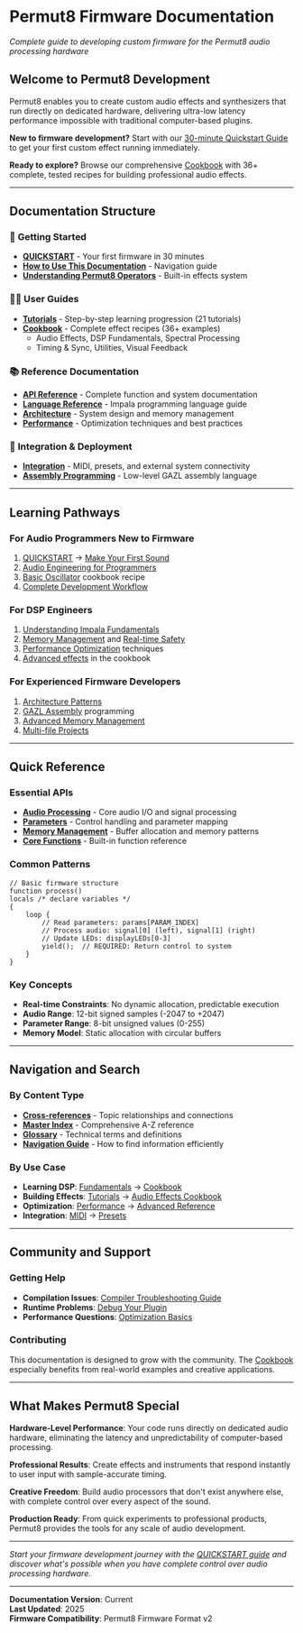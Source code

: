 # Permut8 Firmware Documentation

*Complete guide to developing custom firmware for the Permut8 audio processing hardware*

## Welcome to Permut8 Development

Permut8 enables you to create custom audio effects and synthesizers that run directly on dedicated hardware, delivering ultra-low latency performance impossible with traditional computer-based plugins.

**New to firmware development?** Start with our [30-minute Quickstart Guide](user-guides/QUICKSTART.md) to get your first custom effect running immediately.

**Ready to explore?** Browse our comprehensive [Cookbook](user-guides/cookbook/) with 36+ complete, tested recipes for building professional audio effects.

---

## Documentation Structure

### 🚀 **Getting Started**
- **[QUICKSTART](user-guides/QUICKSTART.md)** - Your first firmware in 30 minutes
- **[How to Use This Documentation](user-guides/how-to-use-this-documentation.md)** - Navigation guide
- **[Understanding Permut8 Operators](user-guides/tutorials/understanding-permut8-operators.md)** - Built-in effects system

### 👨‍💻 **User Guides**
- **[Tutorials](user-guides/tutorials/)** - Step-by-step learning progression (21 tutorials)
- **[Cookbook](user-guides/cookbook/)** - Complete effect recipes (36+ examples)
  - Audio Effects, DSP Fundamentals, Spectral Processing
  - Timing & Sync, Utilities, Visual Feedback

### 📚 **Reference Documentation**
- **[API Reference](reference/)** - Complete function and system documentation
- **[Language Reference](language/)** - Impala programming language guide
- **[Architecture](architecture/)** - System design and memory management
- **[Performance](performance/)** - Optimization techniques and best practices

### 🔧 **Integration & Deployment**
- **[Integration](integration/)** - MIDI, presets, and external system connectivity
- **[Assembly Programming](assembly/)** - Low-level GAZL assembly language

---

## Learning Pathways

### **For Audio Programmers New to Firmware**
1. [QUICKSTART](user-guides/QUICKSTART.md) → [Make Your First Sound](user-guides/tutorials/make-your-first-sound.md)
2. [Audio Engineering for Programmers](fundamentals/audio-engineering-for-programmers.md)
3. [Basic Oscillator](user-guides/cookbook/fundamentals/basic-oscillator.md) cookbook recipe
4. [Complete Development Workflow](user-guides/tutorials/complete-development-workflow.md)

### **For DSP Engineers**
1. [Understanding Impala Fundamentals](user-guides/tutorials/understanding-impala-fundamentals.md)
2. [Memory Management](reference/memory_management.md) and [Real-time Safety](reference/advanced/real-time-safety.md)
3. [Performance Optimization](performance/) techniques
4. [Advanced effects](user-guides/cookbook/audio-effects/) in the cookbook

### **For Experienced Firmware Developers**
1. [Architecture Patterns](architecture/architecture_patterns.md)
2. [GAZL Assembly](assembly/) programming
3. [Advanced Memory Management](reference/advanced/advanced-memory-management.md)
4. [Multi-file Projects](reference/advanced/multi-file-projects.md)

---

## Quick Reference

### **Essential APIs**
- **[Audio Processing](reference/audio_processing_reference.md)** - Core audio I/O and signal processing
- **[Parameters](reference/parameters_reference.md)** - Control handling and parameter mapping
- **[Memory Management](reference/memory_management.md)** - Buffer allocation and memory patterns
- **[Core Functions](language/core-functions.md)** - Built-in function reference

### **Common Patterns**
```impala
// Basic firmware structure
function process()
locals /* declare variables */
{
    loop {
        // Read parameters: params[PARAM_INDEX]
        // Process audio: signal[0] (left), signal[1] (right)
        // Update LEDs: displayLEDs[0-3]
        yield();  // REQUIRED: Return control to system
    }
}
```

### **Key Concepts**
- **Real-time Constraints**: No dynamic allocation, predictable execution
- **Audio Range**: 12-bit signed samples (-2047 to +2047)
- **Parameter Range**: 8-bit unsigned values (0-255)
- **Memory Model**: Static allocation with circular buffers

---

## Navigation and Search

### **By Content Type**
- **[Cross-references](index/cross-references.md)** - Topic relationships and connections
- **[Master Index](index/master-index.md)** - Comprehensive A-Z reference
- **[Glossary](index/glossary.md)** - Technical terms and definitions
- **[Navigation Guide](index/navigation.md)** - How to find information efficiently

### **By Use Case**
- **Learning DSP**: [Fundamentals](fundamentals/) → [Cookbook](user-guides/cookbook/fundamentals/)
- **Building Effects**: [Tutorials](user-guides/tutorials/) → [Audio Effects Cookbook](user-guides/cookbook/audio-effects/)
- **Optimization**: [Performance](performance/) → [Advanced Reference](reference/advanced/)
- **Integration**: [MIDI](integration/midi-learn.md) → [Presets](integration/preset-system.md)

---

## Community and Support

### **Getting Help**
- **Compilation Issues**: [Compiler Troubleshooting Guide](user-guides/tutorials/compiler-troubleshooting-guide.md)
- **Runtime Problems**: [Debug Your Plugin](user-guides/tutorials/debug-your-plugin.md)
- **Performance Questions**: [Optimization Basics](performance/optimization-basics.md)

### **Contributing**
This documentation is designed to grow with the community. The [Cookbook](user-guides/cookbook/) especially benefits from real-world examples and creative applications.

---

## What Makes Permut8 Special

**Hardware-Level Performance**: Your code runs directly on dedicated audio hardware, eliminating the latency and unpredictability of computer-based processing.

**Professional Results**: Create effects and instruments that respond instantly to user input with sample-accurate timing.

**Creative Freedom**: Build audio processors that don't exist anywhere else, with complete control over every aspect of the sound.

**Production Ready**: From quick experiments to professional products, Permut8 provides the tools for any scale of audio development.

---

*Start your firmware development journey with the [QUICKSTART guide](user-guides/QUICKSTART.md) and discover what's possible when you have complete control over audio processing hardware.*

---

**Documentation Version**: Current  
**Last Updated**: 2025  
**Firmware Compatibility**: Permut8 Firmware Format v2
